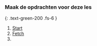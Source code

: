 ### Maak de opdrachten voor deze les
{: .text-green-200 .fs-6 }

1. [Start](1onderwerp)
2. [Fetch](2fetch)
3. 
